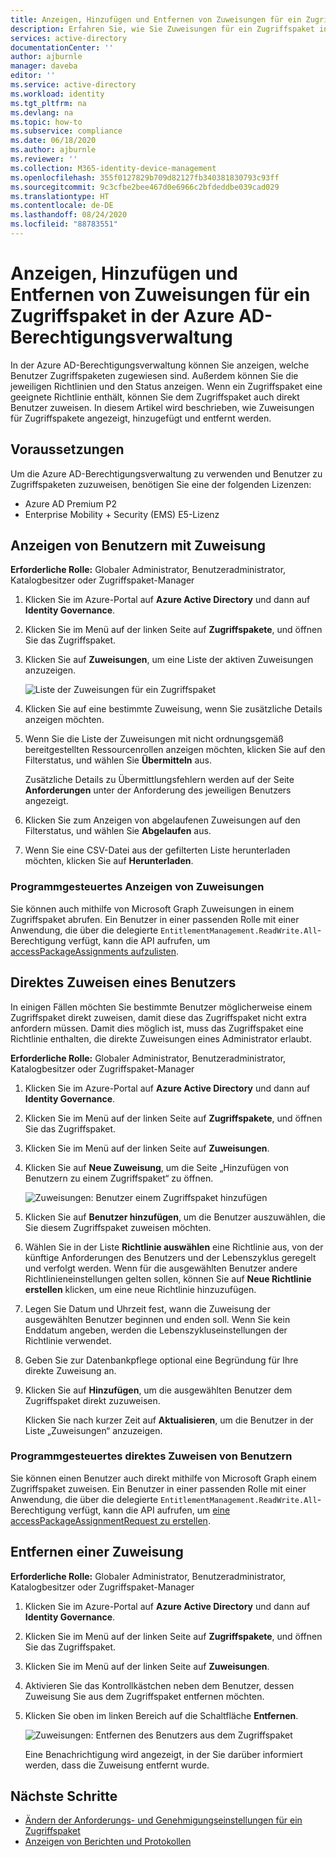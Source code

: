 ```yaml
---
title: Anzeigen, Hinzufügen und Entfernen von Zuweisungen für ein Zugriffspaket in der Azure AD-Berechtigungsverwaltung – Azure Active Directory
description: Erfahren Sie, wie Sie Zuweisungen für ein Zugriffspaket in der Azure Active Directory-Berechtigungsverwaltung anzeigen, hinzufügen und entfernen.
services: active-directory
documentationCenter: ''
author: ajburnle
manager: daveba
editor: ''
ms.service: active-directory
ms.workload: identity
ms.tgt_pltfrm: na
ms.devlang: na
ms.topic: how-to
ms.subservice: compliance
ms.date: 06/18/2020
ms.author: ajburnle
ms.reviewer: ''
ms.collection: M365-identity-device-management
ms.openlocfilehash: 355f0127829b709d82127fb340381830793c93ff
ms.sourcegitcommit: 9c3cfbe2bee467d0e6966c2bfdeddbe039cad029
ms.translationtype: HT
ms.contentlocale: de-DE
ms.lasthandoff: 08/24/2020
ms.locfileid: "88783551"
---
```

# <a name="view-add-and-remove-assignments-for-an-access-package-in-azure-ad-entitlement-management"></a>Anzeigen, Hinzufügen und Entfernen von Zuweisungen für ein Zugriffspaket in der Azure AD-Berechtigungsverwaltung

In der Azure AD-Berechtigungsverwaltung können Sie anzeigen, welche Benutzer Zugriffspaketen zugewiesen sind. Außerdem können Sie die jeweiligen Richtlinien und den Status anzeigen. Wenn ein Zugriffspaket eine geeignete Richtlinie enthält, können Sie dem Zugriffspaket auch direkt Benutzer zuweisen. In diesem Artikel wird beschrieben, wie Zuweisungen für Zugriffspakete angezeigt, hinzugefügt und entfernt werden.

## <a name="prerequisites"></a>Voraussetzungen

Um die Azure AD-Berechtigungsverwaltung zu verwenden und Benutzer zu Zugriffspaketen zuzuweisen, benötigen Sie eine der folgenden Lizenzen:

- Azure AD Premium P2
- Enterprise Mobility + Security (EMS) E5-Lizenz

## <a name="view-who-has-an-assignment"></a>Anzeigen von Benutzern mit Zuweisung

**Erforderliche Rolle:** Globaler Administrator, Benutzeradministrator, Katalogbesitzer oder Zugriffspaket-Manager

1. Klicken Sie im Azure-Portal auf **Azure Active Directory** und dann auf **Identity Governance**.

1. Klicken Sie im Menü auf der linken Seite auf **Zugriffspakete**, und öffnen Sie das Zugriffspaket.

1. Klicken Sie auf **Zuweisungen**, um eine Liste der aktiven Zuweisungen anzuzeigen.

    ![Liste der Zuweisungen für ein Zugriffspaket](./media/entitlement-management-access-package-assignments/assignments-list.png)

1. Klicken Sie auf eine bestimmte Zuweisung, wenn Sie zusätzliche Details anzeigen möchten.

1. Wenn Sie die Liste der Zuweisungen mit nicht ordnungsgemäß bereitgestellten Ressourcenrollen anzeigen möchten, klicken Sie auf den Filterstatus, und wählen Sie **Übermitteln** aus.

    Zusätzliche Details zu Übermittlungsfehlern werden auf der Seite **Anforderungen** unter der Anforderung des jeweiligen Benutzers angezeigt.

1. Klicken Sie zum Anzeigen von abgelaufenen Zuweisungen auf den Filterstatus, und wählen Sie **Abgelaufen** aus.

1. Wenn Sie eine CSV-Datei aus der gefilterten Liste herunterladen möchten, klicken Sie auf **Herunterladen**.

### <a name="viewing-assignments-programmatically"></a>Programmgesteuertes Anzeigen von Zuweisungen

Sie können auch mithilfe von Microsoft Graph Zuweisungen in einem Zugriffspaket abrufen.  Ein Benutzer in einer passenden Rolle mit einer Anwendung, die über die delegierte `EntitlementManagement.ReadWrite.All`-Berechtigung verfügt, kann die API aufrufen, um [accessPackageAssignments aufzulisten](/graph/api/accesspackageassignment-list?view=graph-rest-beta).

## <a name="directly-assign-a-user"></a>Direktes Zuweisen eines Benutzers

In einigen Fällen möchten Sie bestimmte Benutzer möglicherweise einem Zugriffspaket direkt zuweisen, damit diese das Zugriffspaket nicht extra anfordern müssen. Damit dies möglich ist, muss das Zugriffspaket eine Richtlinie enthalten, die direkte Zuweisungen eines Administrator erlaubt.

**Erforderliche Rolle:** Globaler Administrator, Benutzeradministrator, Katalogbesitzer oder Zugriffspaket-Manager

1. Klicken Sie im Azure-Portal auf **Azure Active Directory** und dann auf **Identity Governance**.

1. Klicken Sie im Menü auf der linken Seite auf **Zugriffspakete**, und öffnen Sie das Zugriffspaket.

1. Klicken Sie im Menü auf der linken Seite auf **Zuweisungen**.

1. Klicken Sie auf **Neue Zuweisung**, um die Seite „Hinzufügen von Benutzern zu einem Zugriffspaket“ zu öffnen.

    ![Zuweisungen: Benutzer einem Zugriffspaket hinzufügen](./media/entitlement-management-access-package-assignments/assignments-add-user.png)

1. Klicken Sie auf **Benutzer hinzufügen**, um die Benutzer auszuwählen, die Sie diesem Zugriffspaket zuweisen möchten.

1. Wählen Sie in der Liste **Richtlinie auswählen** eine Richtlinie aus, von der künftige Anforderungen des Benutzers und der Lebenszyklus geregelt und verfolgt werden. Wenn für die ausgewählten Benutzer andere Richtlinieneinstellungen gelten sollen, können Sie auf **Neue Richtlinie erstellen** klicken, um eine neue Richtlinie hinzuzufügen.

1. Legen Sie Datum und Uhrzeit fest, wann die Zuweisung der ausgewählten Benutzer beginnen und enden soll. Wenn Sie kein Enddatum angeben, werden die Lebenszykluseinstellungen der Richtlinie verwendet.

1. Geben Sie zur Datenbankpflege optional eine Begründung für Ihre direkte Zuweisung an.

1. Klicken Sie auf **Hinzufügen**, um die ausgewählten Benutzer dem Zugriffspaket direkt zuzuweisen.

    Klicken Sie nach kurzer Zeit auf **Aktualisieren**, um die Benutzer in der Liste „Zuweisungen“ anzuzeigen.

### <a name="directly-assigning-users-programmatically"></a>Programmgesteuertes direktes Zuweisen von Benutzern

Sie können einen Benutzer auch direkt mithilfe von Microsoft Graph einem Zugriffspaket zuweisen.  Ein Benutzer in einer passenden Rolle mit einer Anwendung, die über die delegierte `EntitlementManagement.ReadWrite.All`-Berechtigung verfügt, kann die API aufrufen, um [eine accessPackageAssignmentRequest zu erstellen](/graph/api/accesspackageassignmentrequest-post?view=graph-rest-beta).

## <a name="remove-an-assignment"></a>Entfernen einer Zuweisung

**Erforderliche Rolle:** Globaler Administrator, Benutzeradministrator, Katalogbesitzer oder Zugriffspaket-Manager

1. Klicken Sie im Azure-Portal auf **Azure Active Directory** und dann auf **Identity Governance**.

1. Klicken Sie im Menü auf der linken Seite auf **Zugriffspakete**, und öffnen Sie das Zugriffspaket.

1. Klicken Sie im Menü auf der linken Seite auf **Zuweisungen**.
 
1. Aktivieren Sie das Kontrollkästchen neben dem Benutzer, dessen Zuweisung Sie aus dem Zugriffspaket entfernen möchten. 

1. Klicken Sie oben im linken Bereich auf die Schaltfläche **Entfernen**. 
 
    ![Zuweisungen: Entfernen des Benutzers aus dem Zugriffspaket](./media/entitlement-management-access-package-assignments/remove-assignment-select-remove-assignment.png)

    Eine Benachrichtigung wird angezeigt, in der Sie darüber informiert werden, dass die Zuweisung entfernt wurde. 

## <a name="next-steps"></a>Nächste Schritte

- [Ändern der Anforderungs- und Genehmigungseinstellungen für ein Zugriffspaket](entitlement-management-access-package-request-policy.md)
- [Anzeigen von Berichten und Protokollen](entitlement-management-reports.md)